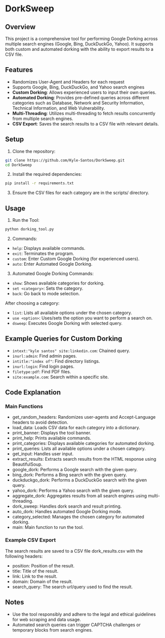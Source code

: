 # DorkSweep

## Overview

This project is a comprehensive tool for performing Google Dorking across multiple search engines (Google, Bing, DuckDuckGo, Yahoo). It supports both custom and automated dorking with the ability to export results to a CSV file.

## Features

- Randomizes User-Agent and Headers for each request
- Supports Google, Bing, DuckDuckGo, and Yahoo search engines
- **Custom Dorking**: Allows experienced users to input their own queries.
- **Automated Dorking**: Provides pre-defined queries across different categories such as Database, Network and Security Information, Technical Information, and Web Vulnerability.
- **Multi-Threading**: Utilizes multi-threading to fetch results concurrently from multiple search engines.
- **CSV Export**: Saves the search results to a CSV file with relevant details.

## Setup

1. Clone the repository:
```bash
git clone https://github.com/Kyle-Santos/DorkSweep.git
cd DorkSweep
```
2. Install the required dependencies:
```bash
pip install -r requirements.txt
```
3. Ensure the CSV files for each category are in the scripts/ directory.


## Usage

1. Run the Tool:

```bash
python dorking_tool.py
```

2. Commands:

- `help`: Displays available commands.
- `exit`: Terminates the program.
- `custom`: Enter Custom Google Dorking (for experienced users).
- `auto`: Enter Automated Google Dorking.

3. Automated Google Dorking Commands:

- `show`: Shows available categories for dorking.
- `set <category>`: Sets the category.
- `back`: Go back to mode selection.

After choosing a category:

- `list`: Lists all available options under the chosen category.
- `use <option>`: Uses/sets the option you want to perform a search on.
- `dsweep`: Executes Google Dorking with selected query.

## Example Queries for Custom Dorking
- `intext:"kyle santos" site:linkedin.com`: Chained query.
- `inurl:admin`: Find admin pages.
- `intitle:"index of"`: Find directory listings.
- `inurl:login`: Find login pages.
- `filetype:pdf`: Find PDF files.
- `site:example.com`: Search within a specific site.

## Code Explanation
### Main Functions
- get_random_headers: Randomizes user-agents and Accept-Language headers to avoid detection.
- load_data: Loads CSV data for each category into a dictionary.
- print_banner: Displays the tool banner.
- print_help: Prints available commands.
- print_categories: Displays available categories for automated dorking.
- print_queries: Lists all available options under a chosen category.
- get_input: Handles user input.
- extract_results: Extracts search results from the HTML response using BeautifulSoup.
- google_dork: Performs a Google search with the given query.
- bing_dork: Performs a Bing search with the given query.
- duckduckgo_dork: Performs a DuckDuckGo search with the given query.
- yahoo_dork: Performs a Yahoo search with the given query.
- aggregate_dork: Aggregates results from all search engines using multi-threading.
- dork_sweep: Handles dork search and result printing.
- auto_dork: Handles automated Google Dorking mode.
- category_selected: Manages the chosen category for automated dorking.
- main: Main function to run the tool.

### Example CSV Export
The search results are saved to a CSV file dork_results.csv with the following headers:
- position: Position of the result.
- title: Title of the result.
- link: Link to the result.
- domain: Domain of the result.
- search_query: The search url/query used to find the result.

## Notes
- Use the tool responsibly and adhere to the legal and ethical guidelines for web scraping and data usage.
- Automated search queries can trigger CAPTCHA challenges or temporary blocks from search engines.
